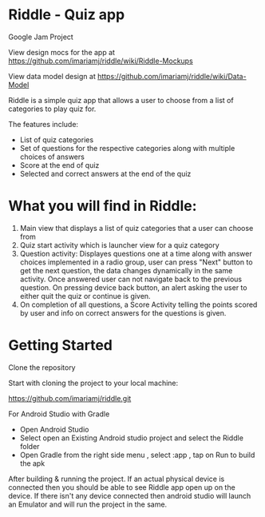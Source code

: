 # Riddle - Quiz app
Google Jam Project

View design mocs for the app at https://github.com/imariamj/riddle/wiki/Riddle-Mockups

View data model design at https://github.com/imariamj/riddle/wiki/Data-Model

Riddle is a simple quiz app that allows a user to choose from a list of categories to play quiz for.

The features include:
- List of quiz categories 
- Set of questions for the respective categories along with multiple choices of answers
- Score at the end of quiz
- Selected and correct answers at the end of the quiz

# What you will find in Riddle:
1. Main view that displays a list of quiz categories that a user can choose from
2. Quiz start activity which is launcher view for a quiz category
3. Question activity: Displayes questions one at a time along with answer choices implemented in a radio group,
user can press "Next" button to get the next question, the data changes dynamically in the same activity. 
Once answered user can not navigate back to the previous question.
On pressing device back button, an alert asking the user to either quit the quiz or continue is given.
4. On completion of all questions, a Score Activity telling the points scored by user and info on correct answers for the questions is given. 

# Getting Started
Clone the repository

Start with cloning the project to your local machine:

https://github.com/imariamj/riddle.git

For Android Studio with Gradle
- Open Android Studio
- Select open an Existing Android studio project and select the Riddle folder
- Open Gradle from the right side menu , select :app , tap on Run to build the apk

After building & running the project. If an actual physical device is connected then you should be able to see Riddle app open up on the device.
If there isn't any device connected then android studio will launch an Emulator and will run the project in the same.

